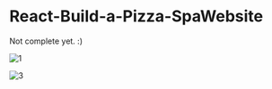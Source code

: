 # React-Build-a-Pizza-SpaWebsite

Not complete yet. :)

![1](https://user-images.githubusercontent.com/99166139/168625233-e9442efa-bae1-49f9-bd2d-d6e8c81b21ac.gif)

![3](https://user-images.githubusercontent.com/99166139/168624874-26dfb7fc-22b9-418c-8b3c-bc980a0b9039.gif)
